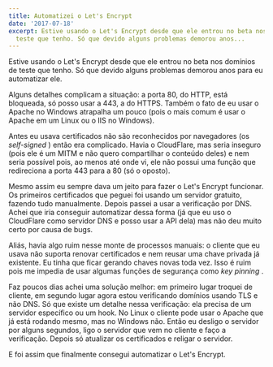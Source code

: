 ```yaml
---
title: Automatizei o Let's Encrypt
date: '2017-07-18'
excerpt: Estive usando o Let's Encrypt desde que ele entrou no beta nos domínios de
  teste que tenho. Só que devido alguns problemas demorou anos...
---
```




Estive usando o Let's Encrypt desde que ele entrou no beta nos domínios de teste que tenho. Só que devido alguns problemas demorou anos para eu automatizar ele.

Alguns detalhes complicam a situação: a porta 80, do HTTP, está bloqueada, só posso usar a 443, a do HTTPS. Também o fato de eu usar o Apache no Windows atrapalha um pouco (pois o mais comum é usar o Apache em um Linux ou o IIS no Windows).

Antes eu usava certificados não são reconhecidos por navegadores (os *self-signed* ) então era complicado. Havia o CloudFlare, mas seria inseguro (pois ele é um MITM e não quero compartilhar o conteúdo deles) e nem seria possível pois, ao menos até onde vi, ele não possui uma função que redireciona a porta 443 para a 80 (só o oposto).

Mesmo assim eu sempre dava um jeito para fazer o Let's Encrypt funcionar. Os primeiros certificados que peguei foi usando um servidor gratuito, fazendo tudo manualmente. Depois passei a usar a verificação por DNS. Achei que iria conseguir automatizar dessa forma (já que eu uso o CloudFlare como servidor DNS e posso usar a API dela) mas não deu muito certo por causa de bugs.

Aliás, havia algo ruim nesse monte de processos manuais: o cliente que eu usava não suporta renovar certificados e nem reusar uma chave privada já existente. Eu tinha que ficar gerando chaves novas toda vez. Isso é ruim pois me impedia de usar algumas funções de segurança como *key pinning* .

Faz poucos dias achei uma solução melhor: em primeiro lugar troquei de cliente, em segundo lugar agora estou verificando domínios usando TLS e não DNS. Só que existe um detalhe nessa verificação: ela precisa de um servidor específico ou um hook. No Linux o cliente pode usar o Apache que já está rodando mesmo, mas no Windows não. Então eu desligo o servidor por alguns segundos, ligo o servidor que vem no cliente e faço a verificação. Depois só atualizar os certificados e religar o servidor.

E foi assim que finalmente consegui automatizar o Let's Encrypt.
